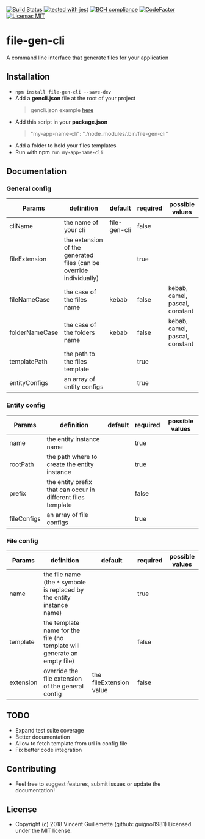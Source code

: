 
[![Build Status](https://travis-ci.com/guignol1981/gen-cli.svg?branch=master)](https://travis-ci.com/guignol1981/file-gen-cli)
[![tested with jest](https://img.shields.io/badge/tested_with-jest-99424f.svg)](https://github.com/facebook/jest)
[![BCH compliance](https://bettercodehub.com/edge/badge/guignol1981/file-gen-cli?branch=master)](https://bettercodehub.com/)
[![CodeFactor](https://www.codefactor.io/repository/github/guignol1981/file-gen-cli/badge)](https://www.codefactor.io/repository/github/guignol1981/file-gen-cli)
[![License: MIT](https://img.shields.io/badge/License-MIT-yellow.svg)](https://opensource.org/licenses/MIT)

# file-gen-cli

A command line interface that generate files for your application

## Installation
 - `npm install file-gen-cli --save-dev`
 - Add a **gencli.json** file at the root of your project
	>  gencli.json example [here](https://github.com/guignol1981/gen-cli/blob/master/src/tests/gencli.json)
 - Add this script in your **package.json**
 	>  "my-app-name-cli": "./node_modules/.bin/file-gen-cli"
 - Add a folder to hold your files templates
 - Run with npm `run my-app-name-cli`

## Documentation

### General config
|  Params |  definition  |  default | required | possible values |
|-|-|-|-|-|
|cliName|the name of your cli|file-gen-cli|false|
|fileExtension|the extension of the generated files (can be override individually)||true|
|fileNameCase|the case of the files name|kebab|false|kebab, camel, pascal, constant
|folderNameCase|the case of the folders name|kebab|false|kebab, camel, pascal, constant|
|templatePath|the path to the files template||true||
|entityConfigs|an array of entity configs||true||

### Entity config
|  Params |  definition  |  default | required | possible values |
|-|-|-|-|-|
|name|the entity instance name||true||
|rootPath|the path where to create the entity instance||true||
|prefix|the entity prefix that can occur in different files template||false||
|fileConfigs|an array of file configs||true||

### File config
|  Params |  definition  |  default | required | possible values |
|-|-|-|-|-|
|name|the file name (the `*` symbole is replaced by the entity instance name)||true||
|template|the template name for the file (no template will generate an empty file)||false||
|extension|override the file extension of the general config|the fileExtension value|false||

## TODO

 - Expand test suite coverage
 - Better documentation
 - Allow to fetch template from url in config file
 - Fix better code integration

## Contributing

 - Feel free to suggest features, submit issues or update the documentation!

## License

- Copyright (c) 2018 Vincent Guillemette (github: guignol1981) Licensed under the MIT license.

